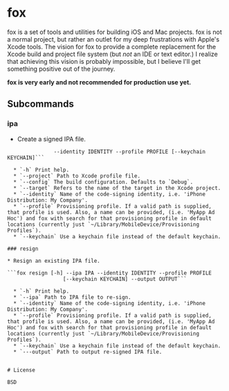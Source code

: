 fox
===

fox is a set of tools and utilities for building iOS and Mac projects. fox is not a normal project, but rather an outlet for my deep frustrations with Apple's Xcode tools. The vision for fox to provide a complete replacement for the Xcode build and project file system (but *not* an IDE or text editor.) I realize that achieving this vision is probably impossible, but I believe I'll get something positive out of the journey.
 
**fox is very early and not recommended for production use yet.**

## Subcommands

### ipa

  * Create a signed IPA file.
 
  ```fox ipa [-h] [--project PROJECT] --target TARGET [--config CONFIG]
                 --identity IDENTITY --profile PROFILE [--keychain KEYCHAIN]```

	* `-h` Print help.
	* `--project` Path to Xcode profile file.
	* `--config` The build configuration. Defaults to `Debug`.
    * `--target` Refers to the name of the target in the Xcode project.
    * `--identity` Name of the code-signing identity, i.e. 'iPhone Distribution: My Company'.
    * `--profile` Provisioning profile. If a valid path is supplied, that profile is used. Also, a name can be provided, (i.e. 'MyApp Ad Hoc') and fox with search for that provisioning profile in default locations (currently just `~/Library/MobileDevice/Provisioning Profiles`).
    * `--keychain` Use a keychain file instead of the default keychain.

### resign

  * Resign an existing IPA file.
  
  ```fox resign [-h] --ipa IPA --identity IDENTITY --profile PROFILE
                    [--keychain KEYCHAIN] --output OUTPUT```
                   
    * `-h` Print help.
    * `--ipa` Path to IPA file to re-sign.
    * `--identity` Name of the code-signing identity, i.e. 'iPhone Distribution: My Company'.
    * `--profile` Provisioning profile. If a valid path is supplied, that profile is used. Also, a name can be provided, (i.e. 'MyApp Ad Hoc') and fox with search for that provisioning profile in default locations (currently just `~/Library/MobileDevice/Provisioning Profiles`).
    * `--keychain` Use a keychain file instead of the default keychain.
    * `---output` Path to output re-signed IPA file.
                   

# License

BSD
